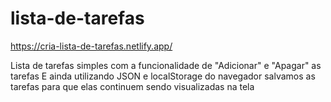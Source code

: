 # lista-de-tarefas

https://cria-lista-de-tarefas.netlify.app/

Lista de tarefas simples com a funcionalidade de "Adicionar" e "Apagar" as tarefas
E ainda utilizando JSON e localStorage do navegador salvamos as tarefas para que elas continuem sendo visualizadas na tela
